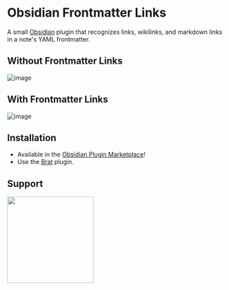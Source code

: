# Obsidian Frontmatter Links
A small [Obsidian](https://obsidian.md/) plugin that recognizes links, wikilinks, and markdown links in a note's YAML frontmatter.

## Without Frontmatter Links
![image](https://user-images.githubusercontent.com/29845000/201154400-5578fd30-cdba-48e2-8904-3f3ce9533d10.png)

## With Frontmatter Links
![image](https://user-images.githubusercontent.com/29845000/201154480-00c71a82-12f4-450a-b00c-8d643b014b05.png)

## Installation
- Available in the [Obsidian Plugin Marketplace](obsidian://show-plugin?id=frontmatter-links)!
- Use the [Brat](https://github.com/TfTHacker/obsidian42-brat) plugin.

## Support
[<img src="https://user-images.githubusercontent.com/14358394/115450238-f39e8100-a21b-11eb-89d0-fa4b82cdbce8.png" width="200">](https://ko-fi.com/trikzon)

